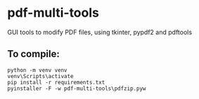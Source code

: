 # pdf-multi-tools
GUI tools to modify PDF files, using tkinter, pypdf2 and pdftools

## To compile:

    python -m venv venv
    venv\Scripts\activate
    pip install -r requirements.txt
    pyinstaller -F -w pdf-multi-tools\pdfzip.pyw
